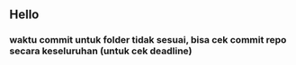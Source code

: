 ## Hello

### waktu commit untuk folder tidak sesuai, bisa cek commit repo secara keseluruhan (untuk cek deadline)
